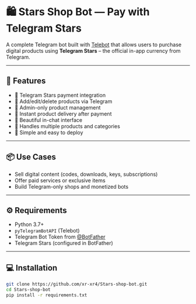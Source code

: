 # 🛍️ Stars Shop Bot — Pay with Telegram Stars

A complete Telegram bot built with [Telebot](https://github.com/eternnoir/pyTelegramBotAPI) that allows users to purchase digital products using **Telegram Stars** – the official in-app currency from Telegram.

---

## 🚀 Features

- 🔹 Telegram Stars payment integration
- 🔹 Add/edit/delete products via Telegram
- 🔹 Admin-only product management
- 🔹 Instant product delivery after payment
- 🔹 Beautiful in-chat interface
- 🔹 Handles multiple products and categories
- 🔹 Simple and easy to deploy

---

## 📦 Use Cases

- Sell digital content (codes, downloads, keys, subscriptions)
- Offer paid services or exclusive items
- Build Telegram-only shops and monetized bots

---

## ⚙️ Requirements

- Python 3.7+
- `pyTelegramBotAPI` (Telebot)
- Telegram Bot Token from [@BotFather](https://t.me/BotFather)
- Telegram Stars (configured in BotFather)

---

## 💻 Installation

```bash
git clone https://github.com/xr-xr4/Stars-shop-bot.git
cd Stars-shop-bot
pip install -r requirements.txt
